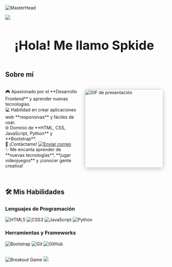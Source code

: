 ![MasterHead](https://i.pinimg.com/originals/1f/32/4a/1f324a52226bee08bdd984bc6c4d9c2d.gif)

<!-- Divisor horizontal -->
<img src="https://user-images.githubusercontent.com/73097560/115834477-dbab4500-a447-11eb-908a-139a6edaec5c.gif">

<!-- Título -->
<div id="user-content-toc" align="center">
  <h1 style="display: inline-block; font-size: 2.5rem;">¡Hola! Me llamo Spkide</h1>
</div>

<!-- Sobre mí -->
## Sobre mí

<div style="display: flex; align-items: center; gap: 20px;">
  <div style="flex: 1;">
    <p>
    🎮 Apasionado por el **Desarrollo Frontend** y aprender nuevas tecnologías.  
    <br>💻 Habilidad en crear aplicaciones web **responsivas** y fáciles de usar.  
    <br>🌐 Dominio de **HTML, CSS, JavaScript, Python** y **Bootstrap**.  
    <br>📧 ¡Contáctame! <a href="mailto:spkide@gmail.com" target="_blank"><img src="https://img.shields.io/static/v1?label=email&message=Spkide&color=EA4335&style=flat-square" alt="Enviar correo"></a>  
    <br>✨ Me encanta aprender de **nuevas tecnologías**, **jugar videojuegos** y ¡conocer gente creativa!  
    </p>
  </div>
  <img src="https://media4.giphy.com/media/v1.Y2lkPTc5MGI3NjExZGFqcW0xeDJmbzV3bTJqc3I3Z2N4am5sM3N6dDRteWhtaW0zd3Z2cyZlcD12MV9pbnRlcm5hbF9naWZfYnlfaWQmY3Q9Zw/1v2lXOfPBqKygjlkCM/giphy.webp" alt="GIF de presentación" style="width: 250px; border-radius: 10px; box-shadow: 0px 4px 15px rgba(0, 0, 0, 0.2);">
</div>

<br>

<!-- Sección de habilidades -->
## 🛠️ Mis Habilidades

### Lenguajes de Programación
![HTML5](https://img.shields.io/badge/HTML-E34F26?style=flat-square&logo=HTML5&logoColor=white)
![CSS3](https://img.shields.io/badge/CSS-1572B6?style=flat-square&logo=CSS3&logoColor=white)
![JavaScript](https://img.shields.io/badge/JavaScript-F7DF1E?style=flat-square&logo=JavaScript&logoColor=white)
![Python](https://img.shields.io/badge/Python-3776AB?style=flat-square&logo=Python&logoColor=white)

### Herramientas y Frameworks
![Bootstrap](https://img.shields.io/badge/Bootstrap-563D7C?style=flat-square&logo=Bootstrap&logoColor=white)
![Git](https://img.shields.io/badge/Git-F05032?style=flat-square&logo=Git&logoColor=white)
![GitHub](https://img.shields.io/badge/GitHub-181717?style=flat-square&logo=GitHub&logoColor=white)

<br>

<picture>
  <source
    media="(prefers-color-scheme: dark)"
    srcset="images/breakout-dark.svg"
  />
  <source
    media="(prefers-color-scheme: light)"
    srcset="images/breakout-light.svg"
  />
  <img alt="Breakout Game" src="images/breakout-light.svg" />
</picture>
<!-- Divisor horizontal -->
<img src="https://user-images.githubusercontent.com/73097560/115834477-dbab4500-a447-11eb-908a-139a6edaec5c.gif">
